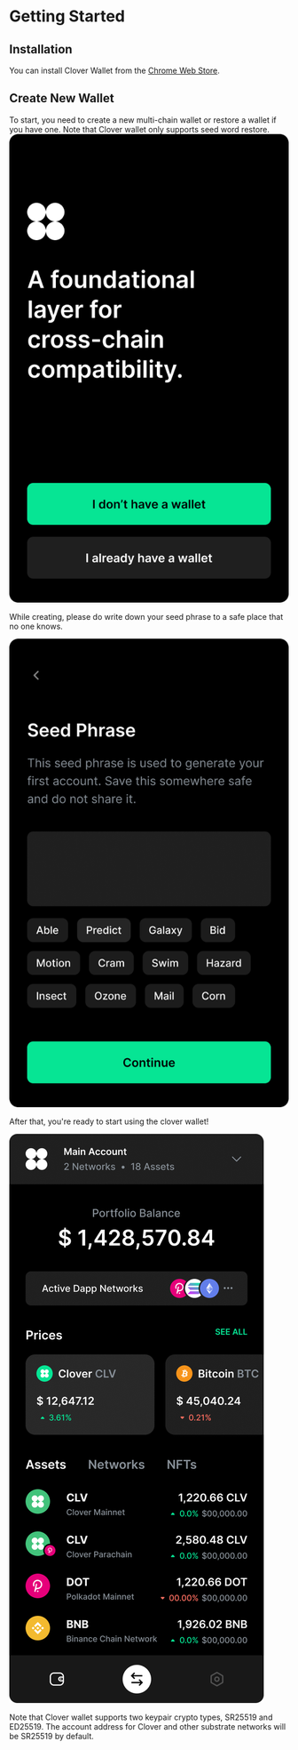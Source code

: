 # Getting Started

## Installation

You can install Clover Wallet from the [Chrome Web Store](https://chrome.google.com/webstore/detail/clover-wallet/nhnkbkgjikgcigadomkphalanndcapjk).

## Create New Wallet

To start, you need to create a new multi-chain wallet or restore a wallet if you have one. Note that Clover wallet only supports seed word restore.\
![](<../../.gitbook/assets/image (100).png>)

While creating, please do write down your seed phrase to a safe place that no one knows.

![](<../../.gitbook/assets/image (92).png>)

After that, you're ready to start using the clover wallet!

![](<../../.gitbook/assets/image (93) (1).png>)

Note that Clover wallet supports two keypair crypto types, SR25519 and ED25519. The account address for Clover and other substrate networks will be SR25519 by default.



